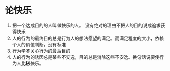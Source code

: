 # 论快乐

1. 把一个达成目的的人叫做快乐的人。 没有绝对的理由不把人的目的说成追求获得快乐
2. 人的行为的最终目的总是行为人的想法愿望的满足。而满足程度的大小，依赖个人的价值判断，没有标准
3. 行为学不关心行为的最后目的
4. 人的行为的诱因总是某些不安逸，目的总是消除这些不安逸。换句话说要使行为人**比较**快乐。 

